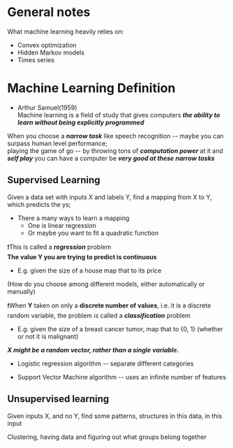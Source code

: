 # General notes   

What machine learning heavily relies on\:   
* Convex optimization 
* Hidden Markov models  
* Times series

# Machine Learning Definition

* Arthur Samuel(1959)   
Machine learning is a field of study that gives computers ***the ability to learn without being explicitly programmed***   



When you choose a ***narrow task*** like speech recognition -- maybe you can surpass human level performance;   
playing the game of go -- by throwing tons of ***computation power*** at it and ***self play*** you can have a computer be ***very good at these narrow tasks***    

## Supervised Learning  

Given a data set with inputs X and labels Y, find a mapping from X to Y, which predicts the ys;   

* There a many ways to learn a mapping 
    * One is linear regression  
    * Or maybe you want to fit a quadratic function  

❗This is called a ***regression*** problem  
**The value Y you are trying to predict is continuous**   
* E.g. given the size of a house map that to its price

(How do you choose among different models, either automatically or manually)  

❗When **Y** taken on only a **discrete number of values**, i.e. it is a discrete random variable, the problem is called a ***classification*** problem   
* E.g.  given the size of a breast cancer tumor, map that to {0, 1} (whether or not it is malignant) 


***X might be a random vector, rather than a single variable.***  

* Logistic regression algorithm -- separate different categories  

* Support Vector Machine algorithm -- uses an infinite number of features  


## Unsupervised learning 

Given inputs X, and no Y, find some patterns, structures in this data, in this input     


Clustering, having data and figuring out what groups belong together   




